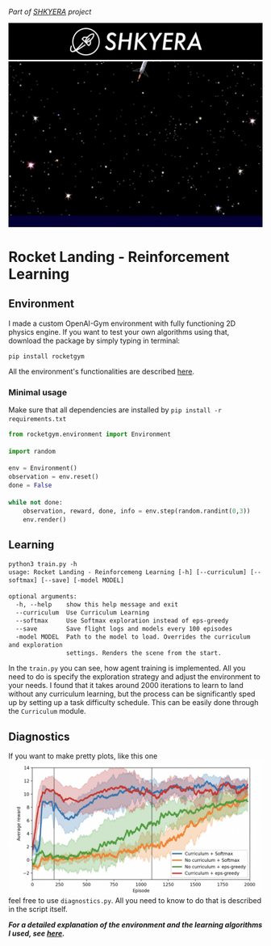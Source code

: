 _Part of [SHKYERA](https://youtu.be/Kb4bNZGqKyE) project_

![background](img/shkyera.png "Shkyera Aerospace")
![Rocket landing](img/landing_anim.gif)

# Rocket Landing - Reinforcement Learning

## Environment

I made a custom OpenAI-Gym environment with fully functioning 2D physics engine. If you want to test your own algorithms using that, download the package by simply typing in terminal:

```
pip install rocketgym
```

All the environment's functionalities are described [here](environment/README.md).

### Minimal usage

Make sure that all dependencies are installed by `pip install -r requirements.txt`

```python
from rocketgym.environment import Environment

import random

env = Environment()
observation = env.reset()
done = False

while not done:
    observation, reward, done, info = env.step(random.randint(0,3))
    env.render()
```

## Learning

```
python3 train.py -h
usage: Rocket Landing - Reinforcemeng Learning [-h] [--curriculum] [--softmax] [--save] [-model MODEL]

optional arguments:
  -h, --help    show this help message and exit
  --curriculum  Use Curriculum Learning
  --softmax     Use Softmax exploration instead of eps-greedy
  --save        Save flight logs and models every 100 episodes
  -model MODEL  Path to the model to load. Overrides the curriculum and exploration
                settings. Renders the scene from the start.
```

In the `train.py` you can see, how agent training is implemented. All you need to do is specify the exploration strategy and adjust the environment to your needs. I found that it takes around 2000 iterations to learn to land without any curriculum learning, but the process can be significantly sped up by setting up a task difficulty schedule. This can be easily done through the `Curriculum` module.

## Diagnostics

If you want to make pretty plots, like this one
![pretty plot](img/pretty_plot.png)
feel free to use `diagnostics.py`. All you need to know to do that is described in the script itself.

_**For a detailed explanation of the environment and the learning algorithms I used, see [here](url).**_
